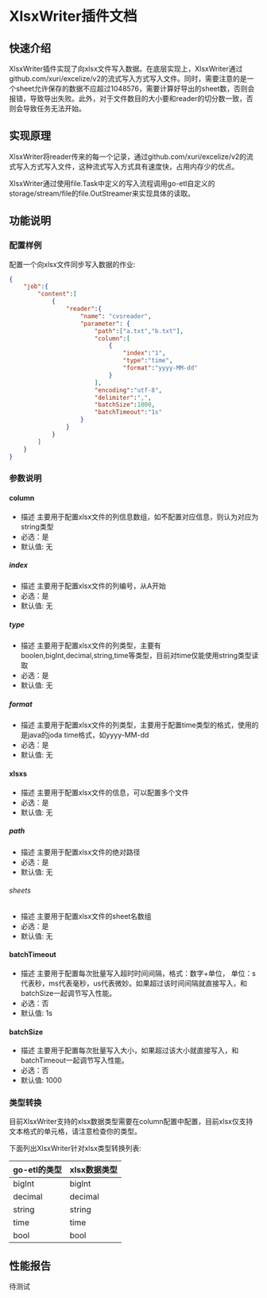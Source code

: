 # XlsxWriter插件文档

## 快速介绍

XlsxWriter插件实现了向xlsx文件写入数据。在底层实现上，XlsxWriter通过github.com/xuri/excelize/v2的流式写入方式写入文件。同时，需要注意的是一个sheet允许保存的数据不应超过1048576，需要计算好导出的sheet数，否则会报错，导致导出失败。此外，对于文件数目的大小要和reader的切分数一致，否则会导致任务无法开始。

## 实现原理

XlsxWriter将reader传来的每一个记录，通过github.com/xuri/excelize/v2的流式写入方式写入文件，这种流式写入方式具有速度快，占用内存少的优点。

XlsxWriter通过使用file.Task中定义的写入流程调用go-etl自定义的storage/stream/file的file.OutStreamer来实现具体的读取。

## 功能说明

### 配置样例

配置一个向xlsx文件同步写入数据的作业:

```json
{
    "job":{
        "content":[
            {
                "reader":{
                    "name": "cvsreader",
                    "parameter": {
                        "path":["a.txt","b.txt"],
                        "column":[
                            {
                                "index":"1",
                                "type":"time",
                                "format":"yyyy-MM-dd"
                            }
                        ],
                        "encoding":"utf-8",
                        "delimiter":",",
                        "batchSize":1000,
                        "batchTimeout":"1s"
                    }
                }
            }
        ]
    }
}
```

### 参数说明

#### column

- 描述 主要用于配置xlsx文件的列信息数组，如不配置对应信息，则认为对应为string类型
- 必选：是
- 默认值: 无

##### index

- 描述 主要用于配置xlsx文件的列编号，从A开始
- 必选：是
- 默认值: 无

##### type

- 描述 主要用于配置xlsx文件的列类型，主要有boolen,bigInt,decimal,string,time等类型，目前对time仅能使用string类型读取
- 必选：是
- 默认值: 无

##### format

- 描述 主要用于配置xlsx文件的列类型，主要用于配置time类型的格式，使用的是java的joda time格式，如yyyy-MM-dd
- 必选：是
- 默认值: 无

#### xlsxs

- 描述 主要用于配置xlsx文件的信息，可以配置多个文件
- 必选：是
- 默认值: 无

##### path

- 描述 主要用于配置xlsx文件的绝对路径
- 必选：是
- 默认值: 无

###### sheets

- 描述 主要用于配置xlsx文件的sheet名数组
- 必选：是
- 默认值: 无

#### batchTimeout

- 描述 主要用于配置每次批量写入超时时间间隔，格式：数字+单位， 单位：s代表秒，ms代表毫秒，us代表微妙。如果超过该时间间隔就直接写入，和batchSize一起调节写入性能。
- 必选：否
- 默认值: 1s

#### batchSize

- 描述 主要用于配置每次批量写入大小，如果超过该大小就直接写入，和batchTimeout一起调节写入性能。
- 必选：否
- 默认值: 1000

### 类型转换

目前XlsxWriter支持的xlsx数据类型需要在column配置中配置，目前xlsx仅支持文本格式的单元格，请注意检查你的类型。

下面列出XlsxWriter针对xlsx类型转换列表:

| go-etl的类型 | xlsx数据类型 |
| ------------ | ----------- |
| bigInt       | bigInt      |
| decimal      | decimal     |
| string       | string      |
| time         | time        |
| bool         | bool        |

## 性能报告

待测试